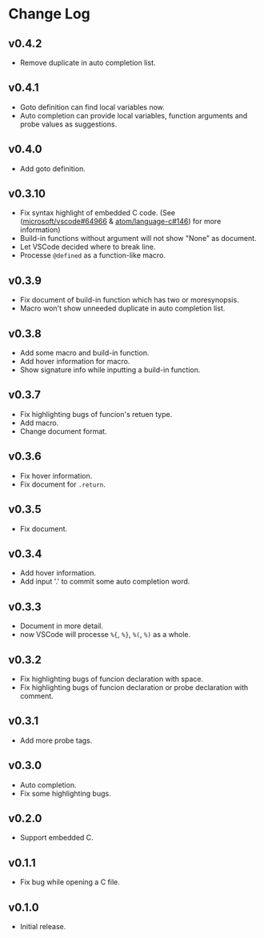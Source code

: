 # Change Log

## v0.4.2

- Remove duplicate in auto completion list.

## v0.4.1

- Goto definition can find local variables now.
- Auto completion can provide local variables, function arguments and probe values as suggestions.

## v0.4.0

- Add goto definition.

## v0.3.10

- Fix syntax highlight of embedded C code. (See ([microsoft/vscode#64966](https://github.com/microsoft/vscode/issues/34525) & [atom/language-c#146](https://github.com/atom/language-c/issues/146)) for more information)
- Build-in functions without argument will not show "None" as document.
- Let VSCode decided where to break line.
- Processe `@defined` as a function-like macro.

## v0.3.9

- Fix document of build-in function which has two or moresynopsis.
- Macro won't show unneeded duplicate in auto completion list.

## v0.3.8

- Add some macro and build-in function.
- Add hover information for macro.
- Show signature info while inputting a build-in function.

## v0.3.7

- Fix highlighting bugs of funcion's retuen type.
- Add macro.
- Change document format.

## v0.3.6

- Fix hover information.
- Fix document for `.return`.

## v0.3.5

- Fix document.

## v0.3.4

- Add hover information.
- Add input '.' to commit some auto completion word.

## v0.3.3

- Document in more detail.
- now VSCode will processe `%{`, `%}`, `%(`, `%)` as a whole.

## v0.3.2

- Fix highlighting bugs of funcion declaration with space.
- Fix highlighting bugs of funcion declaration or probe declaration with comment.

## v0.3.1

- Add more probe tags.

## v0.3.0

- Auto completion.
- Fix some highlighting bugs.

## v0.2.0

- Support embedded C.

## v0.1.1

- Fix bug while opening a C file.

## v0.1.0

- Initial release.
